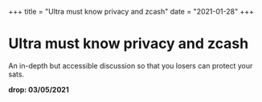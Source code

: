 +++
title = "Ultra must know privacy and zcash"
date = "2021-01-28"
+++



# Ultra must know privacy and zcash

An in-depth but accessible discussion so that you losers can protect your sats.

**drop: 03/05/2021**
